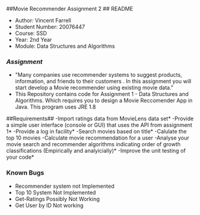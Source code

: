 ##Movie Recommender Assignment 2 ##
README

- Author: Vincent Farrell
- Student Number: 20076447
- Course: SSD
- Year: 2nd Year
- Module: Data Structures and Algorithms

### *Assignment* ###

* "Many companies use recommender systems to suggest products, information, and friends to their customers . In this assignment you will start develop a Movie recommender using existing movie data."
* This Repository contains code for Assignment 1 - Data Structures and Algorithms. Which requires you to design a Movie Reccomender App in Java. This program uses JRE 1.8

##Requirements##
-Import ratings data from MovieLens data set*
-Provide a simple user interface (console or GUI) that uses the API from assignment 1*
-Provide a log in facility*
-Search movies based on title*
-Calulate the top 10 movies
-Calculate movie recommendation for a user
-Analyse your movie search and recommender algorithms indicating order of growth classifications (Empirically and analyicially)*
-Improve the unit testing of your code*

### Known Bugs ###
* Recommender system not Implemented
* Top 10 System Not Implemented
* Get-Ratings Possibly Not Working
* Get User by ID Not working
